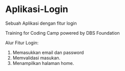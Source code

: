# Aplikasi-Login
Sebuah Aplikasi dengan fitur login

Training for Coding Camp powered by DBS Foundation

Alur Fitur Login:
1. Memasukkan email dan password
2. Memvalidasi masukan.
3. Menampilkan halaman home.
